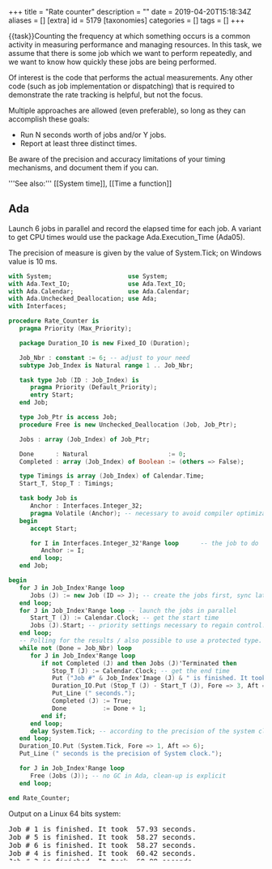 +++
title = "Rate counter"
description = ""
date = 2019-04-20T15:18:34Z
aliases = []
[extra]
id = 5179
[taxonomies]
categories = []
tags = []
+++

{{task}}Counting the frequency at which something occurs is a common activity in measuring performance and managing resources. In this task, we assume that there is some job which we want to perform repeatedly, and we want to know how quickly these jobs are being performed.

Of interest is the code that performs the actual measurements. Any other code (such as job implementation or dispatching) that is required to demonstrate the rate tracking is helpful, but not the focus.

Multiple approaches are allowed (even preferable), so long as they can accomplish these goals:

* Run N seconds worth of jobs and/or Y jobs.
* Report at least three distinct times.


Be aware of the precision and accuracy limitations of your timing mechanisms, and document them if you can.

'''See also:''' [[System time]], [[Time a function]]



## Ada

Launch 6 jobs in parallel and record the elapsed time for each job. A variant
to get CPU times would use the package Ada.Execution_Time (Ada05).

The precision of measure is given by the value of System.Tick; on Windows value is 10 ms.

```Ada
with System;                     use System;
with Ada.Text_IO;                use Ada.Text_IO;
with Ada.Calendar;               use Ada.Calendar;
with Ada.Unchecked_Deallocation; use Ada;
with Interfaces;

procedure Rate_Counter is
   pragma Priority (Max_Priority);

   package Duration_IO is new Fixed_IO (Duration);

   Job_Nbr : constant := 6; -- adjust to your need
   subtype Job_Index is Natural range 1 .. Job_Nbr;

   task type Job (ID : Job_Index) is
      pragma Priority (Default_Priority);
      entry Start;
   end Job;

   type Job_Ptr is access Job;
   procedure Free is new Unchecked_Deallocation (Job, Job_Ptr);

   Jobs : array (Job_Index) of Job_Ptr;

   Done      : Natural                      := 0;
   Completed : array (Job_Index) of Boolean := (others => False);

   type Timings is array (Job_Index) of Calendar.Time;
   Start_T, Stop_T : Timings;

   task body Job is
      Anchor : Interfaces.Integer_32;
      pragma Volatile (Anchor); -- necessary to avoid compiler optimization.
   begin
      accept Start;

      for I in Interfaces.Integer_32'Range loop      -- the job to do
         Anchor := I;
      end loop;
   end Job;

begin
   for J in Job_Index'Range loop
      Jobs (J) := new Job (ID => J); -- create the jobs first, sync later
   end loop;
   for J in Job_Index'Range loop -- launch the jobs in parallel
      Start_T (J) := Calendar.Clock; -- get the start time
      Jobs (J).Start; -- priority settings necessary to regain control.
   end loop;
   -- Polling for the results / also possible to use a protected type.
   while not (Done = Job_Nbr) loop
      for J in Job_Index'Range loop
         if not Completed (J) and then Jobs (J)'Terminated then
            Stop_T (J) := Calendar.Clock; -- get the end time
            Put ("Job #" & Job_Index'Image (J) & " is finished. It took ");
            Duration_IO.Put (Stop_T (J) - Start_T (J), Fore => 3, Aft => 2);
            Put_Line (" seconds.");
            Completed (J) := True;
            Done          := Done + 1;
         end if;
      end loop;
      delay System.Tick; -- according to the precision of the system clock
   end loop;
   Duration_IO.Put (System.Tick, Fore => 1, Aft => 6);
   Put_Line (" seconds is the precision of System clock.");

   for J in Job_Index'Range loop
      Free (Jobs (J)); -- no GC in Ada, clean-up is explicit
   end loop;

end Rate_Counter;
```


Output on a Linux 64 bits system:
<pre style="overflow: auto; height: 5em;">
Job # 1 is finished. It took  57.93 seconds.
Job # 5 is finished. It took  58.27 seconds.
Job # 6 is finished. It took  58.27 seconds.
Job # 4 is finished. It took  60.42 seconds.
Job # 3 is finished. It took  60.98 seconds.
Job # 2 is finished. It took  61.12 seconds.
0.000001 seconds is the precision of System clock.

```



## AutoHotkey


### Built in variable

The built in variable [http://ahkscript.org/docs/Variables.htm#TickCount A_TickCount] contains the number of milliseconds since the computer was rebooted. Storing this variable and later comparing it to the current value will measure the time elapsed. A_TickCount has a precision of approximately 10ms.

```AutoHotkey
SetBatchLines, -1
Tick := A_TickCount    ; store tickcount
Loop, 1000000 {
    Random, x, 1, 1000000
    Random, y, 1, 1000000
    gcd(x, y)
}
t := A_TickCount - Tick    ; store ticks elapsed
MsgBox, % t / 1000 " Seconds elapsed.`n" Round(1 / (t / 1000000000), 0) " Loop iterations per second."

gcd(a, b) {    ; Euclidean GCD
    while b
        t := b, b := Mod(a, b), a := t
    return, a
}
```

'''Output:'''

```txt
4.250000 Seconds elapsed.
235294 Loop iterations per second.
```



### Query Performance Counter

The [http://www.autohotkey.com/board/topic/48063-qpx-delay-based-on-queryperformancecounter/ QPX function] by SKAN wraps the [http://msdn.microsoft.com/en-us/library/windows/desktop/ms644904%28v=vs.85%29.aspx QueryPerformanceCounter] DLL, and is precise to one thousandth of a millisecond.

```AutoHotkey
SetBatchLines, -1
QPX(1)  ; start timer
Loop, 1000000 {
    Random, x, 1, 1000000
    Random, y, 1, 1000000
    gcd(x, y)
}
t := QPX(0) ; end timer
MsgBox, % t " Seconds elapsed.`n" Round(1 / (t / 1000000), 0) " Loop iterations per second."

QPX( N=0 ) { ; Wrapper for QueryPerformanceCounter()by SKAN | CD: 06/Dec/2009
    Static F,A,Q,P,X ; www.autohotkey.com/forum/viewtopic.php?t=52083 | LM: 10/Dec/2009
    If  ( N && !P )
        Return  DllCall("QueryPerformanceFrequency",Int64P,F) + (X:=A:=0) + DllCall("QueryPerformanceCounter",Int64P,P)
    DllCall("QueryPerformanceCounter",Int64P,Q), A:=A+Q-P, P:=Q, X:=X+1
    Return  ( N && X=N ) ? (X:=X-1)<<64 : ( N=0 && (R:=A/X/F) ) ? ( R + (A:=P:=X:=0) ) : 1
}

gcd(a, b) {    ; Euclidean GCD
    while b
        t := b, b := Mod(a, b), a := t
    return, a
}
```

'''Output:'''

```txt
4.428430 Seconds elapsed.
225814 Loop iterations per second.
```



## BaCon

The TIMER builtin returns the elapsed time since start of program run, in milliseconds.


```freebasic
' Rate counter
FOR i = 1 TO 3
    GOSUB timeit
NEXT

i = 2000
GOSUB timeit
END

LABEL timeit
    iter = 0
    starter = TIMER
    WHILE TRUE DO
        INCR iter
        IF TIMER >= starter + i THEN BREAK
    WEND
    PRINT iter, " iterations in ", i, " millisecond", IIF$(i > 1, "s", "")
    RETURN
```


{{out}}

```txt
prompt$ ./rate-counter
6169 iterations in 1 millisecond
16025 iterations in 2 milliseconds
23977 iterations in 3 milliseconds
28167202 iterations in 2000 milliseconds
```



## BBC BASIC

{{works with|BBC BASIC for Windows}}

```bbcbasic
      PRINT "Method 1: Calculate reciprocal of elapsed time:"
      FOR trial% = 1 TO 3
        start% = TIME
        PROCtasktomeasure
        finish% = TIME
        PRINT "Rate = "; 100 / (finish%-start%) " per second"
      NEXT trial%

      PRINT '"Method 2: Count completed tasks in one second:"
      FOR trial% = 1 TO 3
        runs% = 0
        finish% = TIME + 100
        REPEAT
          PROCtasktomeasure
          IF TIME < finish% runs% += 1
        UNTIL TIME >= finish%
        PRINT "Rate = "; runs% " per second"
      NEXT trial%
      END

      REM This is an example, replace with the task you want to measure
      DEF PROCtasktomeasure
      LOCAL i%
      FOR i% = 1 TO 1000000
      NEXT
      ENDPROC
```

'''Sample output:'''

```txt

Method 1: Calculate reciprocal of elapsed time:
Rate = 9.09090909 per second
Rate = 9.09090909 per second
Rate = 9.09090909 per second

Method 2: Count completed tasks in one second:
Rate = 9 per second
Rate = 9 per second
Rate = 9 per second

```



## C

This code stores all of the data of the rate counter and its configuration in an instance of a struct named '''rate_state_s''', and a function named '''tic_rate''' is called on that struct instance every time we complete a job.  If a configured time has elapsed, '''tic_rate''' calculates and reports the tic rate, and resets the counter.


```c
#include <stdio.h>
#include <time.h>

// We only get one-second precision on most systems, as
// time_t only holds seconds.
struct rate_state_s
{
    time_t lastFlush;
    time_t period;
    size_t tickCount;
};

void tic_rate(struct rate_state_s* pRate)
{
    pRate->tickCount += 1;

    time_t now = time(NULL);

    if((now - pRate->lastFlush) >= pRate->period)
    {
        //TPS Report
        size_t tps = 0.0;
        if(pRate->tickCount > 0)
            tps = pRate->tickCount / (now - pRate->lastFlush);

        printf("%u tics per second.\n", tps);

        //Reset
        pRate->tickCount = 0;
        pRate->lastFlush = now;
    }
}

// A stub function that simply represents whatever it is
// that we want to multiple times.
void something_we_do()
{
    // We use volatile here, as many compilers will optimize away
    // the for() loop otherwise, even without optimizations
    // explicitly enabled.
    //
    // volatile tells the compiler not to make any assumptions
    // about the variable, implying that the programmer knows more
    // about that variable than the compiler, in this case.
    volatile size_t anchor = 0;
    size_t x = 0;
    for(x = 0; x < 0xffff; ++x)
    {
        anchor = x;
    }
}

int main()
{
    time_t start = time(NULL);

    struct rate_state_s rateWatch;
    rateWatch.lastFlush = start;
    rateWatch.tickCount = 0;
    rateWatch.period = 5; // Report every five seconds.

    time_t latest = start;
    // Loop for twenty seconds
    for(latest = start; (latest - start) < 20; latest = time(NULL))
    {
        // Do something.
        something_we_do();

        // Note that we did something.
        tic_rate(&rateWatch);
    }

    return 0;
}
```



## C++

This code defines the counter as a class, '''CRateState'''. The counter's period is configured as an argument to its constructor, and the rest of the counter state is kept as class members. A member function '''Tick()''' manages updating the counter state, and reports the tic rate if the configured period has elapsed.


```cpp
#include <iostream>
#include <ctime>

// We only get one-second precision on most systems, as
// time_t only holds seconds.
class CRateState
{
protected:
    time_t m_lastFlush;
    time_t m_period;
    size_t m_tickCount;
public:
    CRateState(time_t period);
    void Tick();
};

CRateState::CRateState(time_t period) : m_lastFlush(std::time(NULL)),
                                        m_period(period),
                                        m_tickCount(0)
{ }

void CRateState::Tick()
{
    m_tickCount++;

    time_t now = std::time(NULL);

    if((now - m_lastFlush) >= m_period)
    {
        //TPS Report
        size_t tps = 0.0;
        if(m_tickCount > 0)
            tps = m_tickCount / (now - m_lastFlush);

        std::cout << tps << " tics per second" << std::endl;

        //Reset
        m_tickCount = 0;
        m_lastFlush = now;
    }
}

// A stub function that simply represents whatever it is
// that we want to multiple times.
void something_we_do()
{
    // We use volatile here, as many compilers will optimize away
    // the for() loop otherwise, even without optimizations
    // explicitly enabled.
    //
    // volatile tells the compiler not to make any assumptions
    // about the variable, implying that the programmer knows more
    // about that variable than the compiler, in this case.
    volatile size_t anchor = 0;
    for(size_t x = 0; x < 0xffff; ++x)
    {
        anchor = x;
    }
}

int main()
{
    time_t start = std::time(NULL);

    CRateState rateWatch(5);

    // Loop for twenty seconds
    for(time_t latest = start; (latest - start) < 20; latest = std::time(NULL))
    {
        // Do something.
        something_we_do();

        // Note that we did something.
        rateWatch.Tick();
    }

    return 0;
}
```



## Common Lisp

Common Lisp already has a <code>time</code> macro.

```lisp
(time (do some stuff))
```
 will give a timing report about "stuff" on the trace output.  We can define something similar with repeats:

```lisp
(defmacro time-this (cnt &rest body)
  (let ((real-t (gensym)) (run-t (gensym)))
    `(let (,real-t ,run-t)
       (setf ,real-t (get-internal-real-time)
	     ,run-t  (get-internal-run-time))
       (loop repeat ,cnt do ,@body)
       (list (/ (- (get-internal-real-time) ,real-t)
		(coerce internal-time-units-per-second 'float))
	     (/ (- (get-internal-run-time) ,run-t)
		(coerce internal-time-units-per-second 'float))))))
```


Call the <code>time-this</code> macro to excute a loop 99 times:

```lisp
(print (time-this 99 (loop for i below 10000 sum i)))
```
which gives a pair of numbers, the real time and the run time, both in seconds:<lang>(0.023 0.022)
```



## D



```d

import std.stdio;
import std.conv;
import std.datetime.stopwatch;

int a;
void f0() {}
void f1() { auto b = a; }
void f2() { auto b = to!string(a); }


void main()
{
  auto r = benchmark!(f0, f1, f2)(10_000);

  writeln("Time fx took to run 10,000 times:\n");
  writeln("f0: ", r[0]);
  writeln("f1: ", r[1]);
  writeln("f2: ", r[2]);

}


```


{{out}}

```txt

Time fx took to run 10,000 times:

f0: 37 μs and 7 hnsecs
f1: 56 μs and 2 hnsecs
f2: 1 ms, 966 μs, and 6 hnsecs


```




## E


```e>def makeLamportSlot := <import:org.erights.e.elib.slot.makeLamportSlot


The rate counter:

/** Returns a function to call to report the event being counted, and an
    EverReporter slot containing the current rate, as a float64 in units of
    events per millisecond. */
def makeRateCounter(timer, reportPeriod) {
    var count := 0
    var start := timer.now()
    def &rate := makeLamportSlot(nullOk[float64], null)

    def signal() {
        def time := timer.now()
        count += 1
        if (time >= start + reportPeriod) {
            rate := count / (time - start)
            start := time
            count := 0
        }
    }

    return [signal, &rate]
}
```


The test code:


```e
/** Dummy task: Retrieve http://localhost/ and return the content. */
def theJob() {
    return when (def text := <http://localhost/> <- getText()) -> {
        text
    }
}

/** Repeatedly run 'action' and wait for it until five seconds have elapsed. */
def repeatForFiveSeconds(action) {
    def stopTime := timer.now() + 5000
    def loop() {
        if (timer.now() < stopTime) {
            when (action <- ()) -> {
                loop()
            }
        }
    }
    loop()
}

def whenever := <import:org.erights.e.elib.slot.whenever>

def [signal, &rate] := makeRateCounter(timer, 1000)

# Prepare to report the rate info.
whenever([&rate], fn {
    println(`Rate: ${rate*1000} requests/sec`)
}, fn {true})

# Do some stuff to be counted.
repeatForFiveSeconds(fn {
    signal()
    theJob()
})
```



## Erlang

Measuring elapsed time is built into the timer module. Doing something during a time period requires code. For normal use the Fun should take a large amount of microseconds, our unit of measurement.

```Erlang

-module( rate_counter ).

-export( [fun_during_seconds/2, task/0] ).

fun_during_seconds( Fun, Seconds ) ->
	My_pid = erlang:self(),
	Ref = erlang:make_ref(),
        Pid = erlang:spawn( fun() -> fun_during_seconds_loop( My_pid, Fun ) end ),
        timer:send_after( Seconds * 1000, My_pid, {stop, Ref} ),
	N = fun_during_seconds_receive_loop( Ref, Pid, 0 ),
	erlang:exit( Pid, kill ),
	N.

task() ->
    Results = [timer:tc( fun() -> io:fwrite("Hello, world!~n") end ) || _X <- lists:seq(1, 3)],
    Times = [X || {X, _Returned} <- Results],
    io:fwrite( "Times ~p, average ~p microseconds.~n", [Times, lists:sum(Times) / erlang:length(Times)]),
    N =	fun_during_seconds( fun() -> math:sqrt(123) end, 2 ),
    io:fwrite( "Square root of 123, during 2	seconds, was done ~p times.~n", [N] ).



fun_during_seconds_loop( Pid, Fun ) ->
	Fun(),
	Pid ! {one_time, erlang:self()},
	fun_during_seconds_loop( Pid, Fun ).

fun_during_seconds_receive_loop( Ref, Pid, N ) ->
	receive
	{stop, Ref} -> N;
        {one_time, Pid} -> fun_during_seconds_receive_loop( Ref, Pid, N + 1 )
	end.


```

{{out}}

```txt

19> rate_counter:task().
Hello, world!
Hello, world!
Hello, world!
Times [54,26,52], average 44.0 microseconds.
Square root of 123, during 2 seconds, was done 6398906 times.

```



## ERRE


```ERRE

PROGRAM RATE_COUNTER

!
! for rosettacode.org
!

!
! This is an example, replace with the task you want to  measure
!
PROCEDURE TASK_TO_MEASURE
  LOCAL I
    FOR I=1 TO 1000000 DO
    END FOR
END PROCEDURE

BEGIN
    PRINT("Method 1: Calculate reciprocal of elapsed time:")
    FOR TRIAL%=1 TO 3 DO
      START=TIMER
      TASK_TO_MEASURE
      FINISH=TIMER
      PRINT("Rate =";100/(FINISH-START);"per second")
    END FOR

    PRINT("Method 2: Count completed tasks in one minute:")
    FOR TRIAL%=1 TO 3 DO
      RUNS%=0
      FINISH=TIMER+60
      REPEAT
        TASK_TO_MEASURE
        IF TIMER<FINISH THEN RUNS%+=1 END IF
      UNTIL TIMER>=FINISH
      PRINT("Rate =";RUNS%;"per minute")
    END FOR
END PROGRAM

```

Time elapsed is measured with TIMER function (taken from computer clock).
{{out}}

```txt

Method 1: Calculate reciprocal of elapsed time:
Rate = 25.24655 per second
Rate = 25.32147 per second
Rate = 25.6513 per second
Method 2: Count completed tasks in one minute:
Rate = 15 per second
Rate = 15 per second
Rate = 15 per second

```



## Fortran

Standard Fortran does not offer facilities for starting another task, nor for monitoring such a task's consumption of cpu time against clock time. However, a program can monitor its ''own'' usage by invoking a suitable routine at appropriate points in its computation, say on each new iteration of its outermost DO-loop, and thus generate progress reports that could also include an estimated time of finishing. This requires access to system timers, usually achieved via invocations of special routines that are often specific to an installation. But F90 introduced the intrinsic <code>CALL CPU_TIME(T)</code> that returns a "processor-dependent approximation of the processor time in seconds" in <code>T</code> a floating-point variable.

Similarly, an installation may offer local routines to report the date and time, and F90 has introduced an intrinsic that can be invoked as <code>CALL DATE_AND_TIME(VALUES = MARK)</code> where MARK is an eight-element integer array, rather exhaustingly returning year, month, day, minutes from GMT (or UT, ''etc''), hour, minute, second, milliseconds.

So, in
```Fortran
      DO I = FIRST,LAST
        IF (PROGRESSNOTE((I - FIRST)/(LAST - FIRST + 1.0))) WRITE (6,*) "Reached ",I,", towards ",LAST
        ...much computation...
      END DO
```

Function PROGRESSNOTE is invoked at the start of each iteration, with its parameter stating how much progress has been made on a scale of zero to one, with a "zero progress" restarting its timers. The function notes whether sufficient clock time has elapsed since its previous report (more than six seconds, for example) and if so, returns ''true'' after starting an output line with a standard report giving an estimated time to run and an estimated time (and date, if not the current day) of finishing. This line is not terminated; the invoking routine appends its own progress message, tailored to the nature of the task it is working through. For instance,

```txt

                              Standard progress report|Tailored message.
ETF + 6·2hrs!@Monday    17/ 7/2017  5:23:25·013am.  0% Dumping Monday     3/ 2/1749.
ETF + 6·2hrs!@Monday    17/ 7/2017  5:23:37·167am.  0% Dumping Sunday     9/ 3/1749.
ETF + 6·2hrs!@Monday    17/ 7/2017  5:26:06·383am.  0% Dumping Friday    11/ 4/1749.
ETF + 6·1hrs!@Monday    17/ 7/2017  5:21:23·397am.  0% Dumping Friday    16/ 5/1749.

```

Thus, the human waiting at the computer screen can monitor the rate of progress and know to go for a walk, or not.

Incidentally, on windows systems at least, frequent invocations of the date and time routine can cause execution to run ''much'' slower, or worse. A loop waiting for the system's DATE_AND_TIME result to attain a specified value will instead cause a crash.

For another approach, imagine a long-running program, WORKER, that writes various remarks to standard output as it goes, and consider another, TIMESTAMP, that copies from standard input to standard output, prefixing each line with a date and time stamp, perhaps invoked via something like <code>WORKER | TIMESTAMP >Log.txt</code> - the vertical bar an amusing choice to symbolise a horizontal "pipe". When everything finishes, the log file can be analysed to determine the rate of progress. But alas, in the windows world, the stages of a "pipeline" are performed serially, not simultaneously - the vertical bar symbolising this separation. All output from WORKER will be saved in a temporary disc file then when WORKER finishes that file will be fed as input to TIMESTAMP, thereby producing data only on the rate of file input/output.


## Go

{{trans|C}}

```go
package main

import (
    "fmt"
    "math/rand"
    "time"
)

// representation of time.Time is nanosecond, actual resolution system specific
type rateStateS struct {
    lastFlush time.Time
    period    time.Duration
    tickCount int
}

func ticRate(pRate *rateStateS) {
    pRate.tickCount++
    now := time.Now()
    if now.Sub(pRate.lastFlush) >= pRate.period {
        // TPS Report
        tps := 0.
        if pRate.tickCount > 0 {
            tps = float64(pRate.tickCount) / now.Sub(pRate.lastFlush).Seconds()
        }
        fmt.Println(tps, "tics per second.")

        // Reset
        pRate.tickCount = 0
        pRate.lastFlush = now
    }
}

func somethingWeDo() {
    time.Sleep(time.Duration(9e7 + rand.Int63n(2e7))) // sleep about .1 second.
}

func main() {
    start := time.Now()

    rateWatch := rateStateS{
        lastFlush: start,
        period:    5 * time.Second,
    }

    // Loop for twenty seconds
    latest := start
    for latest.Sub(start) < 20*time.Second {
        somethingWeDo()
        ticRate(&rateWatch)
        latest = time.Now()
    }
}
```

Output:

```txt

9.941784884430728 tics per second.
10.01399996465647 tics per second.
9.848572291869138 tics per second.

```



## Haskell

This solution returns the time deltas in picosecond resolution.

```haskell

import Control.Monad
import Control.Concurrent
import Data.Time

getTime :: IO DiffTime
getTime = fmap utctDayTime getCurrentTime

addSample :: MVar [a] -> a -> IO ()
addSample q v = modifyMVar_ q (return . (v:))

timeit :: Int -> IO a -> IO [DiffTime]
timeit n task = do
    samples <- newMVar []
    forM_ [0..n] $ \n -> do
        t1 <- getTime
        task
        t2 <- getTime
        addSample samples (t2 - t1)

    readMVar samples

main = timeit 10 (threadDelay 1000000)

```



## HicEst

The script opens a modeless dialog with 3 buttons: "Hits++" to increase Hits, "Count 5 sec" to reset Hits and initialize a delayed call to F5 after 5 sec, "Rate" to display the current rate on the status bar.

```HicEst
CHARACTER prompt='Count "Hits++" for 5 sec, get current rate'

DLG(Button="1:&Hits++", CALL="cb", B="2:&Count 5sec", B="3:&Rate", RC=retcod, TItle=prompt, WIN=hdl)

SUBROUTINE cb              ! callback after dialog buttons
  IF(retcod == 1) THEN     ! "Hits++" button
    Hits = Hits + 1
  ELSEIF(retcod == 2) THEN ! "Count 5 sec" button
    Hits = 0
    ALARM(5, 5)            ! call F5 in 5 seconds
    t_start = TIME()
  ELSE                     ! "Rate" button
    sec = TIME() - t_start
    WRITE(StatusBar) 'Average rate since last "5 sec" button = ', hits/sec, " Hz"
  ENDIF
END

SUBROUTINE F5 ! called 5 sec after button "5 sec"
  WRITE(StatusBar) Hits, "hits last 5 sec"
END
```



## J

'''Solution'''


```j
   x (6!:2) y
```

The foreign conjunction <code>6!:2</code> will execute the code <code>y</code> (right argument), <code>x</code> times (left argument) and report the average time in seconds required for one execution.

'''Example:'''

```j
   list=: 1e6 ?@$ 100           NB. 1 million random integers from 0 to 99
   freqtable=: ~. ,. #/.~       NB. verb to calculate and build frequency table
   20 (6!:2) 'freqtable list'   NB. calculate and build frequency table for list, 20 times
0.00994106
```


Note, if instead we want distinct times instead of averaged times we can use a repeated counter for the number of times to execute the code


```j
   1 1 1 (6!:2) 'freqtable list'
0.0509995 0.0116702 0.0116266
```



## Java

{{trans|JavaScript}}
{{works with|Java|8}}

```java
import java.util.function.Consumer;

public class RateCounter {

    public static void main(String[] args) {
        for (double d : benchmark(10, x -> System.out.print(""), 10))
            System.out.println(d);
    }

    static double[] benchmark(int n, Consumer<Integer> f, int arg) {
        double[] timings = new double[n];
        for (int i = 0; i < n; i++) {
            long time = System.nanoTime();
            f.accept(arg);
            timings[i] = System.nanoTime() - time;
        }
        return timings;
    }
}
```



```txt
70469.0
2047.0
1169.0
877.0
877.0
877.0
877.0
877.0
877.0
877.0
```



###  Stream based solution

{{trans|JavaScript}}
{{works with|Java|8}}

```java
import java.util.function.IntConsumer;
import java.util.stream.DoubleStream;

import static java.lang.System.nanoTime;
import static java.util.stream.DoubleStream.generate;

import static java.lang.System.out;

public interface RateCounter {
  public static void main(final String... arguments) {
    benchmark(
      10,
      x -> out.print(""),
      10
    )
      .forEach(out::println)
    ;
  }

  public static DoubleStream benchmark(
    final int n,
    final IntConsumer consumer,
    final int argument
  ) {
    return generate(() -> {
      final long time = nanoTime();
      consumer.accept(argument);
      return nanoTime() - time;
    })
      .limit(n)
    ;
  }
}
```



```txt
81431.0
3987.0
3205.0
3081.0
3020.0
3101.0
3040.0
3102.0
3072.0
3060.0
```



## JavaScript

The ''benchmark'' function below executes a given function n times, calling it with the specified arguments. After execution of all functions, it returns an array with the execution time of each execution, in milliseconds.


```javascript
function millis() { // Gets current time in milliseconds.
  return (new Date()).getTime();
}

/* Executes function 'func' n times, returns array of execution times. */
function benchmark(n, func, args) {
  var times = [];
  for (var i=0; i<n; i++) {
    var m = millis();
    func.apply(func, args);
    times.push(millis() - m);
  }
  return times;
}
```



## Jsish


```javascript
#!/usr/bin/env jsish
"use strict";
/* Rate counter, timer access, in Jsish */

/* System time in milliseconds */
var runs = 0, newMs;
function countJobsIsTheJob() { runs += 1; }
var milliSeconds = strptime();
while ((newMs = strptime()) < (milliSeconds + 1000)) { countJobsIsTheJob(); }
puts(runs, 'runs in', newMs - milliSeconds, 'ms');


/* Builtin times test(callback, runs), result in microseconds */
function sleeper() { sleep(10); }

var timer;
for (var i = 1; i < 4; i++) {
    timer = times(sleeper, 100);
    puts(timer, 'μs to sleep 10 ms, 100 times');
}
```


{{out}}

```txt

prompt$ jsish rateCounter.jsi
81494 runs in 1000 ms
1019410 μs to sleep 10 ms, 100 times
1018384 μs to sleep 10 ms, 100 times
1018984 μs to sleep 10 ms, 100 times
```



## Julia

The elapsed() macro in Julia generally is accurate in the nanosecond range.

```julia
dosomething() = sleep(abs(randn()))

function runNsecondsworthofjobs(N)
    times = Vector{Float64}()
    totaltime = 0
    runcount = 0
    while totaltime < N
        t = @elapsed(dosomething())
        push!(times, t)
        totaltime += t
        runcount += 1
    end
    println("Ran job $runcount times, for total time of $totaltime seconds.")
    println("Average time per run was $(sum(times)/length(times)) seconds.")
    println("Individual times of the jobs in seconds were:")
    for t in times
        println("    $t")
    end
end

runNsecondsworthofjobs(5)

```
{{output}}
```txt
 Ran job 5 times, for total time of 5.215301074 seconds.
 Average time per run was 1.0430602148 seconds.
 Individual times of the jobs in seconds were:
     1.901202753
     0.706044625
     0.485377196
     0.489283165
     1.633393335

```



## Kotlin

{{trans|JavaScript}}

```scala
// version 1.1.3

typealias Func<T> = (T) -> T

fun cube(n: Int) = n * n * n

fun <T> benchmark(n: Int, func: Func<T>, arg: T): LongArray {
    val times = LongArray(n)
    for (i in 0 until n) {
         val m = System.nanoTime()
         func(arg)
         times[i] = System.nanoTime() - m
    }
    return times
}

fun main(args: Array<String>) {
    println("\nTimings (nanoseconds) : ")
    for (time in benchmark(10, ::cube, 5)) println(time)
}
```


Sample output:

```txt

154430
2100
1275
1138
1063
1113
1087
1088
1063
1025

```



## Liberty BASIC

precision depends on OS. It is 16 (sometines cames as 15) ms for XP and 10 ms for Win2000.

```lb

Print "Rate counter"
print "Precision: system clock, ms ";
t0=time$("ms")
while time$("ms")=t0    'busy loop till click ticks
wend
print time$("ms")-t0
print

Print "Run jobs N times, report every time"
Print "After that, report average time"
N=10
t00=time$("ms")
for i = 1 to 10
    scan
    t0=time$("ms")
    'any code we want to measure goes here
    res = testFunc()
    'end of measured code
    t1=time$("ms")
    ElapsedTime = t1-t0
    print "Job #";i;" Elapsed time, ms ";ElapsedTime, 1000/ElapsedTime; " ticks per second"
next
print "---------------------------------"
print "Average time, ms, is ";(t1-t00)/N,  1000/((t1-t00)/N); " ticks per second"


print
print "Run jobs for not less then N seconds (if time up, it'll finish last job)"
print "After that, report average time"

NSec=5
i = 0
t00=time$("ms")
while time$("ms")<t00+NSec*1000
    scan
    i = i+1
    t0=time$("ms")
    'any code we want to measure goes here
    res = testFunc()
    'end of measured code
    t1=time$("ms")
    ElapsedTime = t1-t0
    print "Job #";i;" Elapsed time, ms ";ElapsedTime,  1000/ElapsedTime; " ticks per second"
wend
print "---------------------------------"
print "Average time, ms, is ";(t1-t00)/i,  1000/((t1-t00)/i); " ticks per second"

end

function testFunc()
    s=0
    for i = 1 to 30000
        s=s+sin(i)/30000
    next
    testFunc = s
end function

```



## OxygenBasic

Rate Counter Deluxe, giving start and finish times + duration. The duration is measured in seconds using the system performance counter, resolved to the nearest microsecond.

```oxygenbasic

'
### ==

'TIME API
'
### ==


'http://msdn.microsoft.com/en-us/library/windows/desktop/ms724950(v=vs.85).aspx

extern lib "kernel32.dll"

type SYSTEMTIME
  WORD wYear
  WORD wMonth
  WORD wDayOfWeek
  WORD wDay
  WORD wHour
  WORD wMinute
  WORD wSecond
  WORD wMilliseconds
end type

void GetSystemTime(SYSTEMTIME*t)
void GetLocalTime(SYSTEMTIME*t)
void QueryPerformanceCounter(quad*c)
void QueryPerformanceFrequency(quad*freq)
void Sleep(sys millisecods)

end extern

String WeekDay[7]={"Sunday","Monday","Tuesday","Wednesday",
"Thursday","Friday","Saturday"}

String MonthName[12]={"January","February","March","April","May","June",
"July","August","September","October","November","December"}


'
### ========

Class Jobrecord
'
### ========


  has SYSTEMTIME stt
  has SYSTEMTIME fin
  quad countA
  quad CountB
  quad freq
  sys  serial

  method pad(string s) as string
    method=s
    if len(method)<2 then method="0"+method
  end method


  method ShowDateTime(sys a,f) as string

  SYSTEMTIME *t

  if a then
    @t=@fin
  else
    @t=@stt
  end if
  '
  String month=pad(str t.wMonth)
  String day=pad(str t.wDay)
  if f=0 then
    return "" t.wYear "-" month "-" day "    "+
    pad(t.wHour) ":" pad(t.wMinute) ":" pad(t.wSecond) ":" t.wMilliSeconds
  elseif f=1
    return WeekDay[t.wDayOfWeek+1 and 7 ] " " +
    MonthName[t.wMonth and 31] " " day " " t.wYear
  end if
  end method

  method Start()
  QueryPerformanceCounter countA
  QueryPerformanceFrequency freq
  serial++
  GetLocalTime stt
  end method

  method Finish()
  GetLocalTime fin
  QueryPerformanceCounter countB
  end method


  method ShowDuration() as string
  return str((countB-countA)/freq,6) 'seconds with microsecond resolution
  end method

  method report() as string
  string tab=chr(9), cr=chr(13)+chr(10)
  method="Job:" tab serial cr +
  "Duration:"   tab ShowDuration() cr +
  "Start: "     tab ShowDateTime(0,0) cr +
  "Finish:"     tab ShowDateTime(1,0) cr +
  ShowDateTime(1,1) cr
  end method

end class

'#recordof JobRecord

'====
'TEST
'====

JobRecord JR
JR.start
sleep 100 'JOB!
JR.finish
print JR.Report
'putfile "s.txt",JR.Report
'
'Job:	1
'Duration:	0.099026
'Start: 	2012-07-01    00:52:36:874
'Finish:	2012-07-01    00:52:36:974
'Sunday July 01 2012

```



## Mathematica

The first parameter for both of these functions can be any program code.

<lang>jobRateCounted[fn_,Y_Integer]:=First[AbsoluteTiming[Do[fn,{Y}]]/Y;
SetAttributes[jobRateCounted,HoldFirst]

jobRatePeriod[fn_,time_]:=Block[{n=0},TimeConstrained[While[True,fn;n++]];n/time];
SetAttributes[jobRatePeriod,HoldFirst]
```



## PARI/GP


```parigp
a=0;
b=0;
for(n=1,20000000,
  a=a+gettime();
  if(a>60000,print(b);a=0;b=0);
'''code to test'''
  b=b+1;
  a=a+gettime();
  if(a>60000,print(b);a=0;b=0)
)
```



## Perl

The [http://perldoc.perl.org/Benchmark.html Benchmark] module can rate code per time, or per loops executed:

```perl
use Benchmark;

timethese COUNT,{ 'Job1' => &job1, 'Job2' => &job2 };

sub job1
{
	...job1 code...
}
sub job2
{
	...job2 code...
}
```

A negative COUNT will run each job for at least COUNT seconds.

A positive COUNT will run each job COUNT times.

## Perl 6


```perl6
sub runrate($N where $N > 0, &todo) {
    my $n = $N;

    my $start = now;
    todo() while --$n;
    my $end = now;

    say "Start time: ", DateTime.new($start).Str;
    say "End time: ", DateTime.new($end).Str;
    my $elapsed = $end - $start;

    say "Elapsed time: $elapsed seconds";
    say "Rate: { ($N / $elapsed).fmt('%.2f') } per second\n";
}

sub factorial($n) { (state @)[$n] //= $n < 2 ?? 1 !! $n * factorial($n-1) }

runrate 10000, { state $n = 1; factorial($n++) }

runrate 10000, { state $n = 1; factorial($n++) }
```

{{out}}

```txt
Start time: 2013-03-08T20:57:02Z
End time: 2013-03-08T20:57:03Z
Elapsed time: 1.5467497 seconds
Rate: 6465.17 per second

Start time: 2013-03-08T20:57:03Z
End time: 2013-03-08T20:57:04Z
Elapsed time: 0.7036318 seconds
Rate: 14211.98 per second
```

The <tt>Instant</tt> type in Perl 6 is defined to be based on TAI seconds, and represented with rational numbers that are more than sufficiently accurate to represent your clock's accuracy.  The actual accuracy will depend on your clock's accuracy (even if you don't have an atomic clock in your kitchen, your smartphone can track various orbiting atomic clocks, right?) modulo the vagaries of returning the atomic time (or unreasonable facsimile) via system calls and library APIs.


## Phix

On windows, time() advances in ~0.015s increments, whereas on linux it is ~0.0000016s.

```Phix
procedure task_to_measure()
    sleep(0.1)
end procedure

printf(1,"method 1: calculate reciprocal of elapsed time:\n")
for trial=1 to 3 do
    atom t=time()
    task_to_measure()
    t = time()-t
    string r = iff(t?sprintf("%g",1/t):"inf")
    printf(1,"rate = %s per second\n",{r})
end for

printf(1,"method 2: count completed tasks in one second:\n")
for trial=1 to 3 do
    integer runs=0
    atom finish=time()+1
    while true do
        task_to_measure()
        if time()>=finish then exit end if
        runs += 1
    end while
    printf(1,"rate = %d per second\n",runs)
end for
```

{{out}}
Of course it fails to achieve the perfect 10/s, due to the overhead of call/ret/time/printf etc.

```txt

method 1: calculate reciprocal of elapsed time:
rate = 9.17431 per second
rate = 9.09091 per second
rate = 9.17431 per second
method 2: count completed tasks in one second:
rate = 9 per second
rate = 9 per second
rate = 9 per second

```



## PicoLisp

[http://software-lab.de/doc/refU.html#usec usec] returns a relative time in
microseconds. This can be used, for example, to measure the time between two key
strokes

```PicoLisp
(prin "Hit a key ... ")
(key)
(prinl)
(let Usec (usec)
   (prin "Hit another key ... ")
   (key)
   (prinl)
   (prinl "This took " (format (- (usec) Usec) 6) " seconds") )
```

Output:

```txt
Hit a key ...
Hit another key ...
This took 3.132058 seconds
```

The [http://software-lab.de/doc/refB.html#bench bench] benchmark function could
also be used. Here we measure the time until a key is pressed

```PicoLisp
(bench (key))
```


```txt
1.761 sec
-> "a"
```



## PowerShell


```PowerShell

[datetime]$start = Get-Date

[int]$count = 3

[timespan[]]$times = for ($i = 0; $i -lt $count; $i++)
{
    Measure-Command {0..999999 | Out-Null}
}

[datetime]$end = Get-Date

$rate = [PSCustomObject]@{
    StartTime      = $start
    EndTime        = $end
    Duration       = ($end - $start).TotalSeconds
    TimesRun       = $count
    AverageRunTime = ($times.TotalSeconds | Measure-Object -Average).Average
}

$rate | Format-List

```

{{Out}}

```txt

StartTime      : 10/27/2016 3:33:16 PM
EndTime        : 10/27/2016 3:33:30 PM
Duration       : 13.9062588
TimesRun       : 3
AverageRunTime : 4.63301593333333

```



## PureBasic


### Counting frequence of an event


```PureBasic
Procedure.d TimesPSec(Reset=#False)
  Static starttime, cnt
  Protected Result.d, dt
  If Reset
    starttime=ElapsedMilliseconds(): cnt=0
  Else
    cnt+1
    dt=(ElapsedMilliseconds()-starttime)
    If dt
      Result=cnt/(ElapsedMilliseconds()-starttime)
    EndIf
  EndIf
  ProcedureReturn Result*1000
EndProcedure

If OpenWindow(0,#PB_Ignore,#PB_Ignore,220,110,"",#PB_Window_SystemMenu)
  Define Event, r.d, GadgetNumber
  ButtonGadget(0,10, 5,200,35,"Click me!")
  ButtonGadget(1,10,70,100,35,"Reset")
  TextGadget  (2,10,45,200,25,"")
  TimesPSec(1)
  Repeat
    Event=WaitWindowEvent()
    If Event=#PB_Event_Gadget
      GadgetNumber =EventGadget()
      If GadgetNumber=0
        r=TimesPSec()
        SetGadgetText(2,"You are clicking at "+StrD(r,5)+" Hz.")
      ElseIf GadgetNumber=1
        TimesPSec(1)
        SetGadgetText(2,"Counter zeroed.")
      EndIf
    EndIf
  Until Event=#PB_Event_CloseWindow
EndIf
```



### Counting events for a time period


```PureBasic
Procedure DummyThread(arg)
  Define.d dummy=#PI*Pow(arg,2)/4
EndProcedure

start=ElapsedMilliseconds()
Repeat
  T=CreateThread(@DummyThread(),Random(100))
  WaitThread(T)
  cnt+1
Until start+10000<=ElapsedMilliseconds(); Count for 10 sec

msg$="We got "+Str(cnt)+" st."+Chr(10)+StrF(cnt/10,2)+" threads per sec."
MessageRequester("Counting threads in 10 sec",msg$)
```



## Python


```python
import subprocess
import time

class Tlogger(object):
    def __init__(self):
        self.counts = 0
        self.tottime = 0.0
        self.laststart = 0.0
        self.lastreport = time.time()

    def logstart(self):
        self.laststart = time.time()

    def logend(self):
        self.counts +=1
        self.tottime += (time.time()-self.laststart)
        if (time.time()-self.lastreport)>5.0:   # report once every 5 seconds
           self.report()

    def report(self):
        if ( self.counts > 4*self.tottime):
            print "Subtask execution rate: %f times/second"% (self.counts/self.tottime);
        else:
            print "Average execution time: %f seconds"%(self.tottime/self.counts);
        self.lastreport = time.time()


def taskTimer( n, subproc_args ):
    logger = Tlogger()

    for x in range(n):
        logger.logstart()
        p = subprocess.Popen(subproc_args)
        p.wait()
        logger.logend()
    logger.report()


import timeit
import sys

def main( ):

    # for accurate timing of code segments
    s = """j = [4*n for n in range(50)]"""
    timer = timeit.Timer(s)
    rzlts = timer.repeat(5, 5000)
    for t in rzlts:
        print "Time for 5000 executions of statement = ",t

    # subprocess execution timing
    print "#times:",sys.argv[1]
    print "Command:",sys.argv[2:]
    print ""
    for k in range(3):
       taskTimer( int(sys.argv[1]), sys.argv[2:])

main()
```

Usage Example:
First argument is the number of times to iterate. Additional arguments are command to execute.

```txt
C:>rateCounter.py 20 md5.exe
```



## Racket


```Racket

#lang racket

;; Racket has a useful `time*' macro that does just what's requested:
;; run some expression N times, and produce timing results
(require unstable/time)

;; Sample use:
(define (fib n) (if (<= n 1) n (+ (fib (- n 1)) (fib (- n 2)))))
(time* 10 (fib 38))

;; But of course, can be used to measure external processes too:
(time* 10 (system "sleep 1"))

```


Sample output:

```txt

; run #1... -> 39088169
; run #2... -> 39088169
; run #3... -> 39088169
; run #4... -> 39088169
; run #5... -> 39088169
; run #6... -> 39088169
; run #7... -> 39088169
; run #8... -> 39088169
; run #9... -> 39088169
; run #10... -> 39088169
; 10 runs, 2 best/worst removed, 6 left for average:
; cpu time: 778ms = 778ms + 0ms gc; real time: 780ms
39088169
; run #1... -> #t
; run #2... -> #t
; run #3... -> #t
; run #4... -> #t
; run #5... -> #t
; run #6... -> #t
; run #7... -> #t
; run #8... -> #t
; run #9... -> #t
; run #10... -> #t
; 10 runs, 2 best/worst removed, 6 left for average:
; cpu time: 3ms = 3ms + 0ms gc; real time: 1007ms
#t

```



## REXX

Programming note:   The   '''$CALC'''   (REXX) program which is invoked below is a general purpose calculator which supports a multitude

of functions (over 1,500),   and can show the results in many different formats   (some of which are shown here).

```rexx
/*REXX program reports on the amount of elapsed time 4 different tasks use (wall clock).*/
time.=                                           /*nullify times for all the tasks below*/
/*──────────────────────────────────────────────────────────────────────────────────────*/
call time 'Reset'                                /*reset the REXX (elapsed) clock timer.*/
                                                 /*show pi in hex to  2,000 dec. digits.*/
                  task.1= 'base(pi,16)  ;;;  lowercase   digits 2k   echoOptions'
                  call '$CALC' task.1            /*perform task number one  (via $CALC).*/
time.1=time('E')                                 /*get and save the time used by task 1.*/
/*──────────────────────────────────────────────────────────────────────────────────────*/
call time 'Reset'                                /*reset the REXX (elapsed) clock timer.*/
                                                 /*get primes  40000 ──► 40800 and      */
                                                 /*show their differences.              */
                  task.2= 'diffs[ prime(40k, 40.8k) ]  ;;;  GRoup 20'
                  call '$CALC' task.2            /*perform task number two  (via $CALC).*/
time.2=time('E')                                 /*get and save the time used by task 2.*/
/*──────────────────────────────────────────────────────────────────────────────────────*/
call time 'Reset'                                /*reset the REXX (elapsed) clock timer.*/
                                                 /*show the  Collatz sequence  for a    */
                                                 /*stupidly gihugeic number.            */
                  task.3= 'Collatz(38**8)  ;;;  Horizontal'
                  call '$CALC' task.3            /*perform task number three (via $CALC)*/
time.3=time('E')                                 /*get and save the time used by task 3.*/
/*──────────────────────────────────────────────────────────────────────────────────────*/
call time 'Reset'                                /*reset the REXX (elapsed) clock timer.*/
                                                 /*plot  SINE  in  ½  degree increments.*/
                                                 /*using five decimal digits  (¬ 60).   */
                  task.4= 'sinD(-180, +180, 0.5)  ;;;  Plot  DIGits 5   echoOptions'
                  call '$CALC' task.4            /*perform task number four (via $CALC).*/
time.4=time('E')                                 /*get and save the time used by task 4.*/
/*──────────────────────────────────────────────────────────────────────────────────────*/
say
    do j=1  while  time.j\==''
    say 'time used for task'     j     "was"     right(format(time.j,,0),4)     'seconds.'
    end   /*j*/
                                                 /*stick a fork in it,  we're all done. */
```

'''output'''   (of the tasks as well as the above REXX timer program):

(The terminal screen size used was '''60''' deep x '''100''' wide.)
<pre style="height:140ex">
                        ╔════════════════════════════════════════════════╗
                        ║ base(pi,16);;; lowercase digits 2k echoOptions ║
                        ╚════════════════════════════════════════════════╝
3.243f6a8885a308d313198a2e03707344a4093822299f31d0082efa98ec4e6c89452821e638d01377be5466cf34e90c6cc
0ac29b7c97c50dd3f84d5b5b54709179216d5d98979fb1bd1310ba698dfb5ac2ffd72dbd01adfb7b8e1afed6a267e96ba7c
9045f12c7f9924a19947b3916cf70801f2e2858efc16636920d871574e69a458fea3f4933d7e0d95748f728eb658718bcd5
882154aee7b54a41dc25a59b59c30d5392af26013c5d1b023286085f0ca417918b8db38ef8e79dcb0603a180e6c9e0e8bb0
1e8a3ed71577c1bd314b2778af2fda55605c60e65525f3aa55ab945748986263e8144055ca396a2aab10b6b4cc5c341141e
8cea15486af7c72e993b3ee1411636fbc2a2ba9c55d741831f6ce5c3e169b87931eafd6ba336c24cf5c7a32538128958677
3b8f48986b4bb9afc4bfe81b6628219361d809ccfb21a991487cac605dec8032ef845d5de98575b1dc262302eb651b88238
93e81d396acc50f6d6ff383f442392e0b4482a484200469c8f04a9e1f9b5e21c66842f6e96c9a670c9c61abd388f06a51a0
d2d8542f68960fa728ab5133a36eef0b6c137a3be4ba3bf0507efb2a98a1f1651d39af017666ca593e82430e888cee86194
56f9fb47d84a5c33b8b5ebee06f75d885c12073401a449f56c16aa64ed3aa62363f77061bfedf72429b023d37d0d724d00a
1248db0fead349f1c09b075372c980991b7b25d479d8f6e8def7e3fe501ab6794c3b976ce0bd04c006bac1a94fb6409f60c
45e5c9ec2196a246368fb6faf3e6c53b51339b2eb3b52ec6f6dfc511f9b30952ccc814544af5ebd09bee3d004de334afd66
0f2807192e4bb3c0cba85745c8740fd20b5f39b9d3fbdb5579c0bd1a60320ad6a100c6402c7279679f25fefb1fa3cc8ea5e
9f8db3222f83c7516dffd616b152f501ec8ad0552ab323db5fafd23876053317b483e00df829e5c57bbca6f8ca01a87562e
df1769dbd542a8f6287effc3ac6732c68c4f5573695b27b0bbca58c8e1ffa35db8f011a010fa3d98fd2183b84afcb56c2dd
1d35b9a53e479b6f84565d28e49bc4bfb9790e1ddf2daa4cb7e3362fb1341cee4c6e8ef20cada36774c01d07e9efe2bf11f
b495dbda4dae909198eaad8e716b93d5a0d08ed1d0afc725e08e3c5b2f8e7594b78ff6e2fbf2122b648cb209fda49d89455
e99887a81cf7dc407e83568cdc24fd608c80225f7ada98babf283a8e1b06bbdbb6e99f6b4bc3e795e7be1c57b21085778ab
866f897578cec3600fb01b0789912575fefdc4595bf054658d676f6323cd6db1584bc6747713a2a431395d62de6646642e9
a995fb71811b93af99e6eb7b169c96740aa3a0f9ea3244ab192f10b595dc3e27cfec33f1341a2830a7a30cc356b0a13aa06
a5cffb2b87f9ae0dac27c0f649d4b5f0339
                                  ╔════════════════════════════╗
                                  ║ diffs[ prime(40k, 40.8k) ] ║
                                  ╚════════════════════════════╝
  1► 30 12  2  4 14 42  4  2  4 20  4  2 10  2 10 20 10  6  6 20
 21► 10 14 10  2 34  6 78 12 18 12 12  2  6 18  6  6  4  8 18 10
 41►  8 22  2 10  2 36  4  6  8  4  6  6  8 12 10  6 14  4 60 14
 61► 46  6 18  6 12 12 12 14 16 24 12 14 28 30  8 10  8  4 18  8
 81► 12 10 12  2  6 12 22  8 16  6 14  6  4 12 14 10  8  6  6  4
101► 14  6  4 18  8  4 20 18 48  4  2  4 36 20 10  6  8 22  8 16
121► 14 22 20 12 12 18 18 22  6 12 30 14  6 12 16  6  8 12  4  2
141► 22 30  2 16 18 14  6  6 24  6  4  2 12  6 12  4 26 30 24 34
161► 20  4  8  4  6 12 20 22  6  2 16  6 56 10 14 10 14  4  2 10
181► 20 18 28 14 24  4  8 12 16  6  6  2  6  6 10 14  4 42 18  6
201►  2  4  6  8 12 30 24  4 24  6  6  8 18  4 20  4  2 18  4  6
221►  2 12 12 10  6  8  6 16 14 16  8 10 24  2 10 24  2 18 24  6
241► 10 14 46 14 30 10 26 30 12 24  4 12 30  2 10  8  4  6  8  4
261► 30  8 28  6 14 10 20 10 12  8 10  2 24 10 24 14 10  8  4 20
281► 18 10  6  6 14 34  8 10 14  6 22 26 12 10  8  6 18  6  4  6
301►  6 14 22  2 16  2 10 14 10  6 14 24 22  8 16 18 20 28  8 10
321► 24  6 12 12 20  6  6  6 22  2 18 10 12  8  6 22 14 16 24 18
341►  2 24 12 22  8  4 24 14  6 22  8 10  2 28  2  4 38 12 34 20
361► 10  2  4  8 18  4 48 12 24  6 18 12  6  8 10 42 24 14 60 24
381► 36 12 22  8 12 12  6  4 18 20 12 10  8  6 24  6  4 30  6  2
401► 54 48 36  4 12  8 12  6 22  6  6 14 10 32 18 12 10 24 24 20
421►  6 10  6 38 10 14 18 12 16 12  2 22 24 42  8  4  2 60  6 10
441► 14 18 18 18 16 30 14  4  2 10  8 10 20 12 16 14  6 24 16  2
461► 12 10 18  2 24 34 12 14  6 10  6  2 10  8 28  2 10  2  6 10
481► 26 10  6 32 10 12  6  2 16 12 20 10 14  6 12 16 20  4  2 10
501► 14  4  6  2  4 14 16  8 36 10  2 12 16 20  4 12  6 30 38 16
521►  6 14  4  2 22  6 14 16  6  8 28  2  6 16  6 14  6 12 22 44
541►  6  4 24  2  6 28 14 22 20  4  6 36 14 18  6  4  6 26  4  2
561► 18 10  6  6  2  6  4  8 18 54 28 12  2  4 30 12  2  6 24 10
581► 12  6  8 10  6  8 16 12 14  6  4 18  8 10  2 12 30 16  2  6
601► 36 10 30  6 18  6  6  2 10 30  6 12 50 24  6  4  8 10 26  6
621►  4  2 18  4  2  6 10 12  2 24 16  6  2  6  4  8  4  6  8  6
641► 28 18  2  6 10  2 22 18 14 30 10 26 28  6 30  8  6 10  6  6
661►  2 10 36  2 12 10  6  6  6 14  6 10 20 12  6 24  6  6 28 18
681► 14  4 12 12 26 12 22 12  8 10  8 24 10  8 40  8  4 14  6 24
701►  4 18 12  6 20 22  2 16  6 20 16 30  8  6 18  6 22 18  2 18
721►  4  8 10  8 22  8  6 36 10 12  2  4 14 42 18 22  6 14  4  2
741► 10  2 42 10 18 30  2  6  4 14  6 10 14  4 18  2 16 14 10  2
761► 28  2 16  2 16 12 12  2 16 12  2 24 40  6  8  6  4 30  8 10
781► 14 18  6 16 18  6  2 18  4  6  6 26  4 26 28 26 24  4 32  6
                                        ╔════════════════╗
                                        ║ Collatz(38**8) ║
                                        ╚════════════════╝
4347792138496 2173896069248 1086948034624  543474017312  271737008656  135868504328   67934252164
  33967126082   16983563041   50950689124   25475344562   12737672281   38213016844   19106508422
   9553254211   28659762634   14329881317   42989643952   21494821976   10747410988    5373705494
   2686852747    8060558242    4030279121   12090837364    6045418682    3022709341    9068128024
   4534064012    2267032006    1133516003    3400548010    1700274005    5100822016    2550411008
   1275205504     637602752     318801376     159400688      79700344      39850172      19925086
      9962543      29887630      14943815      44831446      22415723      67247170      33623585
    100870756      50435378      25217689      75653068      37826534      18913267      56739802
     28369901      85109704      42554852      21277426      10638713      31916140      15958070
      7979035      23937106      11968553      35905660      17952830       8976415      26929246
     13464623      40393870      20196935      60590806      30295403      90886210      45443105
    136329316      68164658      34082329     102246988      51123494      25561747      76685242
     38342621     115027864      57513932      28756966      14378483      43135450      21567725
     64703176      32351588      16175794       8087897      24263692      12131846       6065923
     18197770       9098885      27296656      13648328       6824164       3412082       1706041
      5118124       2559062       1279531       3838594       1919297       5757892       2878946
      1439473       4318420       2159210       1079605       3238816       1619408        809704
       404852        202426        101213        303640        151820         75910         37955
       113866         56933        170800         85400         42700         21350         10675
        32026         16013         48040         24020         12010          6005         18016
         9008          4504          2252          1126           563          1690           845
         2536          1268           634           317           952           476           238
          119           358           179           538           269           808           404
          202           101           304           152            76            38            19
           58            29            88            44            22            11            34
           17            52            26            13            40            20            10
            5            16             8             4             2             1
                    ╔════════════════════════════════════════════════════╗
                    ║ sinD(-180, +180, 0.5);;; Plot DIGits 5 echoOptions ║
                    ╚════════════════════════════════════════════════════╝
│1                                                                  ∙∙∙∙∙∙
│                                                                 ∙∙∙    ∙∙∙
│                                                               ∙∙∙        ∙∙∙
│                                                              ∙∙            ∙∙
│                                                             ∙∙              ∙∙
│                                                            ∙∙                ∙∙
│                                                           ∙∙                  ∙∙
│                                                           ∙                    ∙
│                                                          ∙                      ∙
│                                                         ∙∙                      ∙∙
│                                                        ∙∙                        ∙∙
│                                                        ∙                          ∙
│                                                       ∙∙                          ∙∙
│                                                       ∙                            ∙∙
│                                                      ∙                              ∙
│                                                     ∙∙                              ∙∙
│                                                     ∙                                ∙
│                                                    ∙∙                                ∙∙
│                                                    ∙                                  ∙
│                                                   ∙∙                                   ∙
│                                                   ∙                                    ∙
│                                                  ∙                                      ∙
│                                                 ∙∙                                      ∙∙
│                                                 ∙                                        ∙
│                                                ∙∙                                        ∙∙
│                                                ∙                                          ∙
│                                               ∙∙                                          ∙∙
│                                               ∙                                            ∙
│0                                             ∙∙                                            ∙∙
∙──────────────────────────────────────────────∙──────────────────────────────────────────────∙
∙∙                                            ∙∙                                            721
│∙                                            ∙
│∙∙                                          ∙∙
│ ∙                                          ∙
│ ∙∙                                        ∙∙
│  ∙                                        ∙
│   ∙                                      ∙∙
│   ∙∙                                     ∙
│    ∙                                    ∙∙
│    ∙∙                                   ∙
│     ∙                                  ∙
│     ∙∙                                ∙∙
│      ∙                                ∙
│      ∙∙                              ∙∙
│       ∙                              ∙
│        ∙                            ∙∙
│        ∙∙                          ∙∙
│         ∙                          ∙
│          ∙                        ∙∙
│          ∙∙                      ∙∙
│           ∙∙                     ∙
│            ∙                    ∙∙
│            ∙∙                  ∙∙
│             ∙∙                ∙∙
│              ∙∙              ∙∙
│               ∙∙            ∙∙
│                ∙∙∙         ∙∙
│                  ∙∙∙    ∙∙∙
│-1                  ∙∙∙∙∙∙

time used for task 1 was    0 seconds.
time used for task 2 was    2 seconds.
time used for task 3 was    0 seconds.
time used for task 4 was    0 seconds.

```



## Ring


```ring

# Project : Rate counter

see "method 1: calculate reciprocal of elapsed time:" + nl
for trial = 1 to 3
    start = clock()
    tasktomeasure()
    finish = clock()
    see "rate = " + 100 / (finish-start) + " per second" + nl
next

see "method 2: count completed tasks in one second:" + nl
for trial = 1 to 3
    runs = 0
    finish = clock() + 100
    while clock()  < finish
          tasktomeasure()
          if clock() < finish
             runs = runs + 1
          ok
    end
    see "rate = " + runs + " per second" + nl
next

func tasktomeasure
     for i = 1 to 100000
     next

```

Output:

```txt

method 1: calculate reciprocal of elapsed time:
rate = 6.67 per second
rate = 6.25 per second
rate = 6.67 per second
method 2: count completed tasks in one second:
rate = 5 per second
rate = 6 per second
rate = 5 per second

```



## Ruby

Testing lookup speed in array versus hash:

```ruby
require 'benchmark'
Document = Struct.new(:id,:a,:b,:c)
documents_a = []
documents_h = {}
1.upto(10_000) do |n|
  d = Document.new(n)
  documents_a << d
  documents_h[d.id] = d
end
searchlist = Array.new(1000){ rand(10_000)+1 }

Benchmark.bm(10) do |x|
  x.report('array'){searchlist.each{|el| documents_a.any?{|d| d.id == el}} }
  x.report('hash'){searchlist.each{|el| documents_h.has_key?(el)} }
end

```

{{Output}}

```txt

                 user     system      total        real
array       41.660000   0.000000  41.660000 ( 41.692570)
hash         0.020000   0.000000   0.020000 (  0.013756)

```



## Run BASIC


```runbasic
html "<table bgcolor=wheat border=1><tr><td align=center colspan=2>Rate Counter</td></tr>
    <tr><td>Run Job Times</td><td>"
    textbox #runTimes,"10",3

html "</tr><tr><td align=center colspan=2>"
     button #r,"Run", [runIt]
html "        "
     button #a, "Average", [ave]
html "</td></tr></table>"
wait

[runIt]
runTimes = min(10,val(#runTimes contents$()))
count = count + 1
print "-------- Run Number ";count;" ----------------"
print "Run jobs";runTimes;" times, reporting each"

for i = 1 to runTimes
    ' -----------------------------------------------------------------
    ' Normally we use a RUN() command to run another program
    ' but for test pruporse we have a routine that simply loops a bunch
    ' -----------------------------------------------------------------
    begTime  = time$("ms")
    theRun   = bogusProg()

    endTime  = time$("ms")
    lapsTime = endTime - begTime
    print "Job #";i;" Elapsed time, ms ";lapsTime;" ";1000/lapsTime; " ticks per second"
next
aveTime    = (endTime-startTime)/runTimes
totAveTime = totAveTime + aveTime
print "Average time, ms, is ";aveTime;" "; 1000/((endTime-startTime)/runTimes); " ticks per second"
wait

[ave]
print "---------------------------------"
print "Total average time:";aveTime/count

function bogusProg()
    for i = 1 to 10000
        sini = sini + sin(i)
        tani = tani + tan(i)
        cpsi = cosi + cos(i)
    next
end function
```

Output:

<table bgcolor=wheat border=1><tr><td align=center colspan=2>Rate Counter</td></tr>
<tr><td>Run Job Times</td><td bgcolor=white>10</td></tr>
<tr><td align=center colspan=2>
<button value="Run"/>
<button value="Average"/></td></tr></table>
.-------- Run Number 1 ----------------<br />
Run jobs 2 times, reporting each<br />
Job #1 Elapsed time, ms 50 20 ticks per second<br />
Job #2 Elapsed time, ms 48 20.8333349 ticks per second<br />
Average time, ms, is 1754768605184 5.69875717e-10 ticks per second<br />
.-------- Run Number 2 ----------------<br />
Run jobs 3 times, reporting each<br />
Job #1 Elapsed time, ms 47 21.2765955 ticks per second<br />
Job #2 Elapsed time, ms 47 21.2765955 ticks per second<br />
Job #3 Elapsed time, ms 47 21.2765955 ticks per second<br />
Average time, ms, is 1169845780480 8.54813575e-10 ticks per second<br />
.---------------------------------<br />
Total average time:584922890240<br />


## Scala

The solution below measures the number of tasks run in 5, 10 and 15 seconds. The tasks,
however, run multithreaded, not sequentially. It also does not stop the remaining tasks
once the time is up.


```scala
def task(n: Int) = Thread.sleep(n * 1000)
def rate(fs: List[() => Unit]) = {
  val jobs = fs map (f => scala.actors.Futures.future(f()))
  val cnt1 = scala.actors.Futures.awaitAll(5000, jobs: _*).count(_ != None)
  val cnt2 = scala.actors.Futures.awaitAll(5000, jobs: _*).count(_ != None)
  val cnt3 = scala.actors.Futures.awaitAll(5000, jobs: _*).count(_ != None)
  println("%d jobs in 5 seconds" format cnt1)
  println("%d jobs in 10 seconds" format cnt2)
  println("%d jobs in 15 seconds" format cnt3)
}
rate(List.fill(30)(() => task(scala.util.Random.nextInt(10)+1)))

```


The solution below runs a task repeatedly, for at most N seconds or Y times. The
precision available is milliseconds, though the sampling was limited to seconds. It
will wait until the current execution of the task is finished before announcing the
result, if the time runs out.


```scala
def rate(n: Int, y: Int)(task: => Unit) {
  val startTime = System.currentTimeMillis
  var currTime = startTime
  var loops = 0
  do {
    task
    currTime = System.currentTimeMillis
    loops += 1
  } while (currTime - startTime < n * 1000 && loops < y)
  if (currTime - startTime > n * 1000)
    println("Rate %d times per %d seconds" format (loops - 1, n))
  else
    println("Rate %d times in %.3f seconds" format (y, (currTime - startTime).toDouble / 1000))
}
rate(5, 20)(task(2))
```



## Sidef

{{trans|Perl}}

```ruby
var benchmark = frequire('Benchmark');

func job1 {
    #...job1 code...
}
func job2 {
    #...job2 code...
}

const COUNT = -1;   # run for one CPU second
benchmark.timethese(COUNT, Hash.new('Job1' => job1, 'Job2' => job2));
```



## Smalltalk

{{works with|Pharo}}
{{works with|Smalltalk/X}}

```smalltalk
|times|
times := Bag new.
1 to: 10 do: [:n| times add:
   (Time millisecondsToRun: [3000 factorial])].
Transcript show: times average asInteger.
```

Output:

```txt
153
```



## Tcl

The standard Tcl mechanism to measure how long a piece of code takes to execute is the <code>time</code> command. The first word of the string returned (which is also always a well-formed list) is the number of microseconds taken (in absolute time, not CPU time). Tcl uses the highest performance calibrated time source available on the system to compute the time taken; on Windows, this is derived from the system performance counter and not the (poor quality) standard system time source.

```tcl
set iters 10

# A silly example task
proc theTask {} {
    for {set a 0} {$a < 100000} {incr a} {
        expr {$a**3+$a**2+$a+1}
    }
}

# Measure the time taken $iters times
for {set i 1} {$i <= $iters} {incr i} {
    set t [lindex [time {
        theTask
    }] 0]
    puts "task took $t microseconds on iteration $i"
}
```

When tasks are are very quick, a more accurate estimate of the time taken can be gained by repeating the task many times between time measurements. In this next example, the task (a simple assignment) is repeated a million times between measures (this is very useful when performing performance analysis of the Tcl implementation itself).

```tcl
puts [time { set aVar 123 } 1000000]
```



## UNIX Shell

This code stores the number of times the program '''task''' can complete in 20 seconds. It is two parts.

Part 1: file "foo.sh"


This script spins, executing '''task''' as many times as possible.

```bash
#!/bin/bash

while : ; do
task && echo >> .fc
done
```


Part 2:


This script runs '''foo.sh''' in the background, and checks the rate count file every five seconds.  After four such checks, twenty seconds will have elapsed.

```bash
./foo.sh &
sleep 5
mv .fc .fc2 2>/dev/null
wc -l .fc2 2>/dev/null
rm .fc2
sleep 5
mv .fc .fc2 2>/dev/null
wc -l .fc2 2>/dev/null
sleep 5
mv .fc .fc2 2>/dev/null
wc -l .fc2 2>/dev/null
sleep 5
killall foo.sh
wc -l .fc 2>/dev/null
rm .fc
```



## XPL0


```XPL0
include c:\cxpl\codes;               \intrinsic 'code' declarations
int N, I, T0, Time;
[for N:= 1, 3 do
    [T0:= GetTime;
    for I:= 1 to 100 do
        [while port($3DA) & $08 do [];  \wait for vertical retrace to go away
        repeat until port($3DA) & $08;  \wait for vertical retrace signal
        ];
    Time:= GetTime - T0;
    IntOut(0, Time);  Text(0, " microseconds for 100 samples = ");
    RlOut(0, 100.0e6/float(Time));  Text(0, "Hz");  CrLf(0);
    ];
]
```


Example output of vertical blanking (screen refresh) rates:

```txt

These measurements were taken while running under DOS 5.0 with the
output redirected to a file. When the output is instead displayed on the
screen, the second two readings consistently match for the first five
digits. The first reading varies because the program (purposely) does not
sync up on the retrace signal before starting the measurements.

1682024 microseconds for 100 samples =    59.45218Hz
1683980 microseconds for 100 samples =    59.38313Hz
1689918 microseconds for 100 samples =    59.17447Hz

These measurements were taken on a Windows XP machine running in windowed mode:

1384184 microseconds for 100 samples =    72.24473Hz
1355413 microseconds for 100 samples =    73.77825Hz
1326029 microseconds for 100 samples =    75.41313Hz

These measurements were taken on the same Windows machine in full-screen mode:

1418413 microseconds for 100 samples =    70.50133Hz
1424391 microseconds for 100 samples =    70.20544Hz
1395069 microseconds for 100 samples =    71.68104Hz

```



## Yabasic


```Yabasic
iterations = 100000

for j = 2 to 4
    a = peek("millisrunning")
    for i = 1 to iterations
        void = i + j^2
    next
    dif = peek("millisrunning") - a
    print "take ", dif, " ms";
    print " or ", iterations / dif * 1000 using "########", " sums per second"
next
```



## zkl

One second resolution and we let the computation run to completion. We could run the computation in a thread and signal it if time is up but that doesn't seem reasonable.

```zkl
fcn rateCounter(f,timeNRuns,secsToRun=Void){
   now:=Time.Clock.time;
   if(secsToRun){
      then:=now + secsToRun;
      N:=0; do{ f(); N+=1; }while(Time.Clock.time<then);
      t:=Time.Clock.time - now;
      println("%d runs in %s seconds = %.3f sec/run"
              .fmt(N,Time.Date.toHMSString(0,0,t),t.toFloat()/N));
   }
   else{
      do(timeNRuns){ f() }
      t:=Time.Clock.time - now;
      println("%s seconds to run %d times = %.3f sec/run"
              .fmt(Time.Date.toHMSString(0,0,t),timeNRuns,
	           t.toFloat()/timeNRuns));
      t
   }
}
```


```zkl
ns:=List.createLong(0d100_000,(0).random,True); // one hundred thousand ints
rateCounter('wrap(){ ns.copy().sort() },20);
rateCounter('wrap(){ ns.copy().sort() },Void,10);
```

{{out}}

```txt

00:00:19 seconds to run 20 times = 0.950 sec/run
11 runs in 00:00:10 seconds = 0.909 sec/run

```

